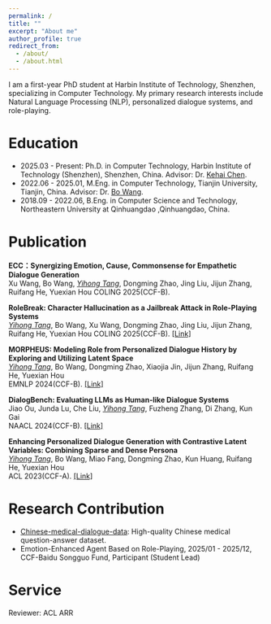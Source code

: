 ```yaml
---
permalink: /
title: ""
excerpt: "About me"
author_profile: true
redirect_from: 
  - /about/
  - /about.html
---
```


<!-- ## About Me -->
I am a first-year PhD student at Harbin Institute of Technology, Shenzhen, specializing in Computer Technology. My primary research interests include Natural Language Processing (NLP), personalized dialogue systems, and role-playing.

# Education
- 2025.03 - Present: Ph.D. in Computer Technology, Harbin Institute of Technology (Shenzhen), Shenzhen, China. Advisor: Dr. [Kehai Chen](https://faculty.hitsz.edu.cn/chenkehai).
- 2022.06 - 2025.01, M.Eng. in Computer Technology, Tianjin University, Tianjin, China. Advisor: Dr. [Bo Wang](https://cic.tju.edu.cn/faculty/wangbo/index.htm).
- 2018.09 - 2022.06, B.Eng. in Computer Science and Technology, Northeastern University at Qinhuangdao ,Qinhuangdao, China.

# Publication

**ECC：Synergizing Emotion, Cause, Commonsense for Empathetic Dialogue Generation**  
Xu Wang, Bo Wang, *<ins>Yihong Tang</ins>*, Dongming Zhao, Jing Liu, Jijun Zhang, Ruifang He, Yuexian Hou
COLING 2025(CCF-B). 

**RoleBreak: Character Hallucination as a Jailbreak Attack in Role-Playing Systems**  
*<ins>Yihong Tang</ins>*, Bo Wang, Xu Wang, Dongming Zhao, Jing Liu, Jijun Zhang, Ruifang He, Yuexian Hou
COLING 2025(CCF-B). [[Link]](https://arxiv.org/pdf/2409.16727v1.pdf)

**MORPHEUS: Modeling Role from Personalized Dialogue History by Exploring and Utilizing Latent Space**  
*<ins>Yihong Tang</ins>*, Bo Wang, Dongming Zhao, Xiaojia Jin, Jijun Zhang, Ruifang He, Yuexian Hou  
EMNLP 2024(CCF-B). [[Link]](https://aclanthology.org/2024.emnlp-main.437)

**DialogBench: Evaluating LLMs as Human-like Dialogue Systems**  
Jiao Ou, Junda Lu, Che Liu, *<ins>Yihong Tang</ins>*, Fuzheng Zhang, Di Zhang, Kun Gai  
NAACL 2024(CCF-B). [[Link]](https://aclanthology.org/2024.naacl-long.341)

**Enhancing Personalized Dialogue Generation with Contrastive Latent Variables: Combining Sparse and Dense Persona**  
*<ins>Yihong Tang</ins>*, Bo Wang, Miao Fang, Dongming Zhao, Kun Huang, Ruifang He, Yuexian Hou  
ACL 2023(CCF-A). [[Link]](https://aclanthology.org/2023.acl-long.299)

# Research Contribution
- [Chinese-medical-dialogue-data](https://github.com/Toyhom/Chinese-medical-dialogue-data): High-quality Chinese medical question-answer dataset.
- Emotion-Enhanced Agent Based on Role-Playing, 2025/01 - 2025/12, CCF-Baidu Songguo Fund, Participant (Student Lead)

# Service
Reviewer: ACL ARR
